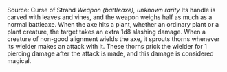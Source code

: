 Source: Curse of Strahd
*Weapon (battleaxe), unknown rarity*
Its handle is carved with leaves and vines, and the weapon weighs half as much as a normal battleaxe. When the axe hits a plant, whether an ordinary plant or a plant creature, the target takes an extra 1d8 slashing damage. When a creature of non-good alignment wields the axe, it sprouts thorns whenever its wielder makes an attack with it. These thorns prick the wielder for 1 piercing damage after the attack is made, and this damage is considered magical.
